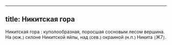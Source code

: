 
---
title: Никитская гора
---
Никитская гора
: куполообразная, поросшая сосновым лесом вершина. На ⦅юж.⦆ склоне Никитской яйлы, над ⦅сев.⦆ окраиной ⦅н.п.⦆ Никита ⦃Ж7⦄.
